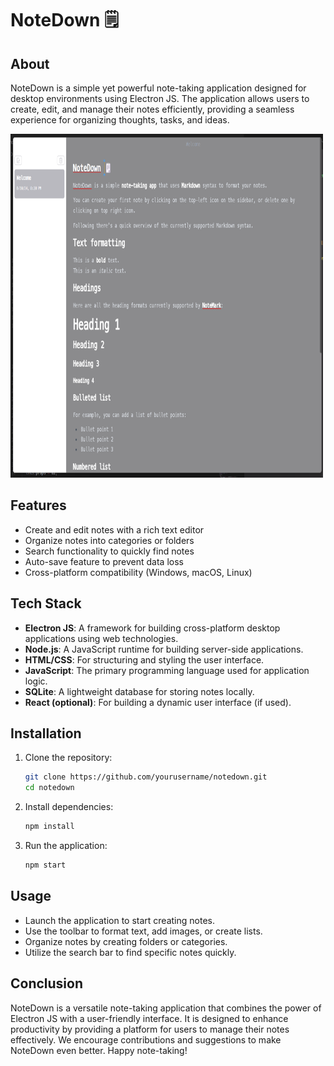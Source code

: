 # NoteDown 🗒️

## About

NoteDown is a simple yet powerful note-taking application designed for desktop environments using Electron JS. The application allows users to create, edit, and manage their notes efficiently, providing a seamless experience for organizing thoughts, tasks, and ideas.

<img src="note.png" alt="Small Image" width="500" height="550">


## Features

- Create and edit notes with a rich text editor
- Organize notes into categories or folders
- Search functionality to quickly find notes
- Auto-save feature to prevent data loss
- Cross-platform compatibility (Windows, macOS, Linux)

## Tech Stack

- **Electron JS**: A framework for building cross-platform desktop applications using web technologies.
- **Node.js**: A JavaScript runtime for building server-side applications.
- **HTML/CSS**: For structuring and styling the user interface.
- **JavaScript**: The primary programming language used for application logic.
- **SQLite**: A lightweight database for storing notes locally.
- **React (optional)**: For building a dynamic user interface (if used).

## Installation

1. Clone the repository:
   ```bash
   git clone https://github.com/yourusername/notedown.git
   cd notedown
   ```

2. Install dependencies:
   ```bash
   npm install
   ```

3. Run the application:
   ```bash
   npm start
   ```

## Usage

- Launch the application to start creating notes.
- Use the toolbar to format text, add images, or create lists.
- Organize notes by creating folders or categories.
- Utilize the search bar to find specific notes quickly.

## Conclusion

NoteDown is a versatile note-taking application that combines the power of Electron JS with a user-friendly interface. It is designed to enhance productivity by providing a platform for users to manage their notes effectively. We encourage contributions and suggestions to make NoteDown even better. Happy note-taking!
